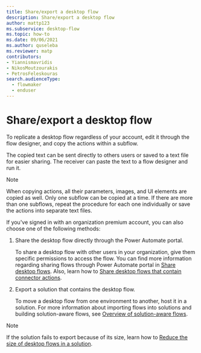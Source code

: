 ```yaml
---
title: Share/export a desktop flow
description: Share/export a desktop flow
author: mattp123
ms.subservice: desktop-flow
ms.topic: how-to
ms.date: 09/06/2021
ms.author: quseleba
ms.reviewer: matp
contributors:
- Yiannismavridis
- NikosMoutzourakis
- PetrosFeleskouras
search.audienceType: 
  - flowmaker
  - enduser
---
```


# Share/export a desktop flow

To replicate a desktop flow regardless of your account, edit it through the flow designer, and copy the actions within a subflow.

The copied text can be sent directly to others users or saved to a text file for easier sharing. The receiver can paste the text to a flow designer and run it. 

> [!NOTE]
> When copying actions, all their parameters, images, and UI elements are copied as well. Only one subflow can be copied at a time. If there are more than one subflows, repeat the procedure for each one individually or save the actions into separate text files.

If you've signed in with an organization premium account, you can also choose one of the following methods:

1. Share the desktop flow directly through the Power Automate portal.

    To share a desktop flow with other users in your organization, give them specific permissions to access the flow. You can find more information regarding sharing flows through Power Automate portal in [Share desktop flows](../manage.md#share-desktop-flows). Also, learn how to [Share desktop flows that contain connector actions](../share-desktop-flows-that-contain-connector-actions.md).

2. Export a solution that contains the desktop flow.

    To move a desktop flow from one environment to another, host it in a solution. For more information about importing flows into solutions and building solution-aware flows, see [Overview of solution-aware flows](../../overview-solution-flows.md).

> [!NOTE]
> If the solution fails to export because of its size, learn how to [Reduce the size of desktop flows in a solution](../reduce-flow-size.md).

